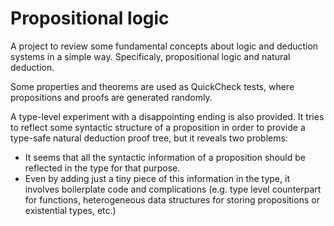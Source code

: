 # Propositional logic

A project to review some fundamental concepts about logic and deduction systems in a simple way. Specificaly, propositional logic and natural deduction.

Some properties and theorems are used as QuickCheck tests, where propositions and proofs are generated randomly. 

A type-level experiment with a disappointing ending is also provided. It tries to reflect some syntactic structure of a proposition in order to provide a type-safe natural deduction proof tree, but it reveals two problems:

* It seems that all the syntactic information of a proposition should be reflected in the type for that purpose.
* Even by adding just a tiny piece of this information in the type, it involves boilerplate code and complications (e.g. type level counterpart for functions, heterogeneous data structures for storing propositions or existential types, etc.)
